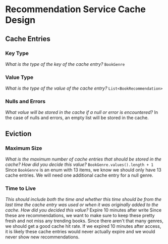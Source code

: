 # Recommendation Service Cache Design

## Cache Entries

### Key Type
*What is the type of the key of the cache entry?*
`BookGenre`

### Value Type
*What is the type of the value of the cache entry?*
`List<BookRecommendation>`

### Nulls and Errors
*What value will be stored in the cache if a null or error is encountered?*
In the case of nulls and errors, an empty list will be stored in the cache.

## Eviction

### Maximum Size
*What is the maximum number of cache entries that should be stored in the cache? How did you decide this value?*
`BookGenre.values().length + 1`
Since `BookGenre` is an enum with 13 items, we know we should only have 13 cache entries. We will need one additional
cache entry for a null genre.

### Time to Live
*This should include both the time and whether this time should be from the last time the cache entry was used or
when it was originally added to the cache. How did you decided this value?*
Expire 10 minutes after write
Since these are recommendations, we want to make sure to keep these pretty fresh and not miss any trending books. Since
there aren't that many genres, we should get a good cache hit rate. If we expired 10 minutes after access, it is likely
these cache entries would never actually expire and we would never show new recommendations.
